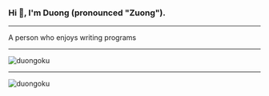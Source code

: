### Hi 👋, I'm Duong (pronounced "Zuong").

----

A person who enjoys writing programs

----

<p><img src="https://github-readme-stats.vercel.app/api/top-langs?username=duongoku&hide=html,css,jupyter%20notebook&show_icons=true&locale=en&layout=compact&theme=tokyonight" alt="duongoku"/></p>

----

<p><img src="https://github-readme-stats.vercel.app/api?username=duongoku&show_icons=true&locale=en&theme=tokyonight" alt="duongoku"/></p>
